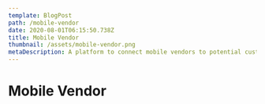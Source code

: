```yaml
---
template: BlogPost
path: /mobile-vendor
date: 2020-08-01T06:15:50.738Z
title: Mobile Vendor
thumbnail: /assets/mobile-vendor.png
metaDescription: A platform to connect mobile vendors to potential customers.
---
```


<h1>Mobile Vendor</h1>
<p></p>
